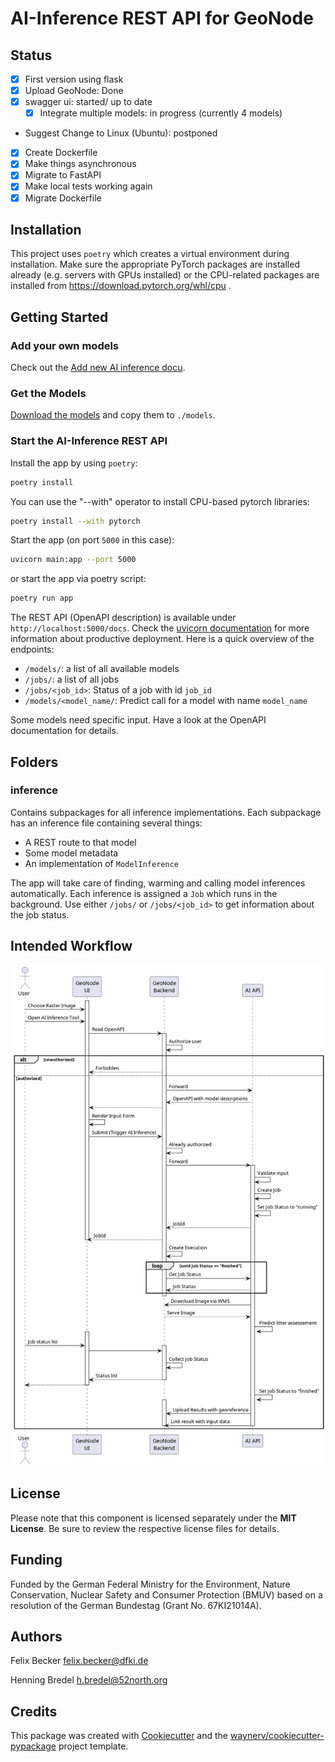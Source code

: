 # AI-Inference REST API for GeoNode

## Status

- [x] First version using flask
- [x] Upload GeoNode: Done
- [x] swagger ui: started/ up to date
  - [X] Integrate multiple models: in progress (currently 4 models)
- Suggest Change to Linux (Ubuntu): postponed
- [x] Create Dockerfile
- [x] Make things asynchronous
- [x] Migrate to FastAPI
- [X] Make local tests working again
- [X] Migrate Dockerfile

## Installation

This project uses `poetry` which creates a virtual environment during installation.
Make sure the appropriate PyTorch packages are installed already (e.g. servers with GPUs installed) or the CPU-related packages are installed from <https://download.pytorch.org/whl/cpu> .

## Getting Started

### Add your own models

Check out the [Add new AI inference docu](./Add_new_ai_inference.md).

### Get the Models

[Download the models](https://cloud.dfki.de/owncloud/index.php/s/rQWsqfktx2drabb) and copy them to `./models`.

### Start the AI-Inference REST API

Install the app by using `poetry`:

```bash
poetry install
```

You can use the "--with" operator to install CPU-based pytorch libraries:

```bash
poetry install --with pytorch
```

Start the app (on port `5000` in this case):

```bash
uvicorn main:app --port 5000
```

or start the app via poetry script:

```bash
poetry run app
```

The REST API (OpenAPI description) is available under `http://localhost:5000/docs`.
Check the [uvicorn documentation](https://www.uvicorn.org/) for more information about productive deployment.
Here is a quick overview of the endpoints:

- `/models/`: a list of all available models
- `/jobs/`: a list of all jobs
- `/jobs/<job_id>`: Status of a job with id `job_id`
- `/models/<model_name/`: Predict call for a model with name `model_name`

Some models need specific input.
Have a look at the OpenAPI documentation for details.

## Folders

### inference

Contains subpackages for all inference implementations.
Each subpackage has an inference file containing several things:

- A REST route to that model
- Some model metadata
- An implementation of `ModelInference`

The app will take care of finding, warming and calling model inferences automatically.
Each inference is assigned a `Job` which runs in the background.
Use either `/jobs/` or `/jobs/<job_id>` to get information about the job status.

## Intended Workflow

![Setup Overview](./docs/img/trigger-ai-inference/AI_Inference.png "Calling an AI Inference")

## License

Please note that this component is licensed separately under the **MIT License**. Be sure to review the respective license files for details.

## Funding

Funded by the German Federal Ministry for the Environment, Nature Conservation, Nuclear Safety and Consumer Protection (BMUV) based on a resolution of the German Bundestag (Grant No. 67KI21014A).

## Authors

Felix Becker <felix.becker@dfki.de>

Henning Bredel <h.bredel@52north.org>

## Credits

This package was created with [Cookiecutter](https://github.com/audreyr/cookiecutter) and the [waynerv/cookiecutter-pypackage](https://github.com/waynerv/cookiecutter-pypackage) project template.
